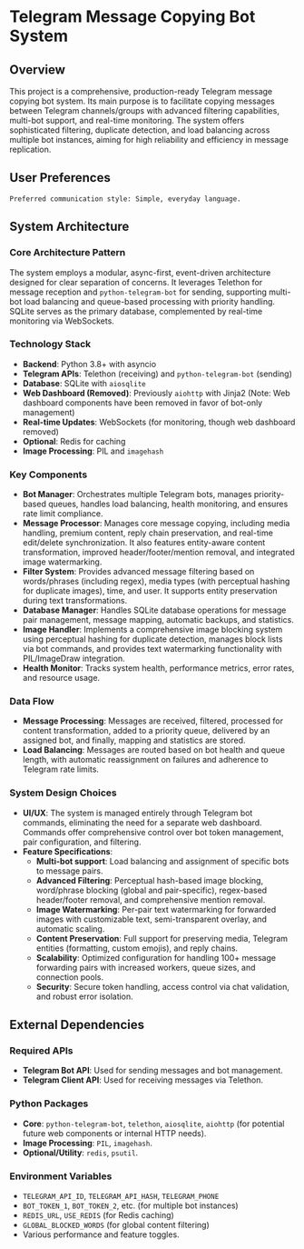 # Telegram Message Copying Bot System

## Overview
This project is a comprehensive, production-ready Telegram message copying bot system. Its main purpose is to facilitate copying messages between Telegram channels/groups with advanced filtering capabilities, multi-bot support, and real-time monitoring. The system offers sophisticated filtering, duplicate detection, and load balancing across multiple bot instances, aiming for high reliability and efficiency in message replication.

## User Preferences
```
Preferred communication style: Simple, everyday language.
```

## System Architecture

### Core Architecture Pattern
The system employs a modular, async-first, event-driven architecture designed for clear separation of concerns. It leverages Telethon for message reception and `python-telegram-bot` for sending, supporting multi-bot load balancing and queue-based processing with priority handling. SQLite serves as the primary database, complemented by real-time monitoring via WebSockets.

### Technology Stack
- **Backend**: Python 3.8+ with asyncio
- **Telegram APIs**: Telethon (receiving) and `python-telegram-bot` (sending)
- **Database**: SQLite with `aiosqlite`
- **Web Dashboard (Removed)**: Previously `aiohttp` with Jinja2 (Note: Web dashboard components have been removed in favor of bot-only management)
- **Real-time Updates**: WebSockets (for monitoring, though web dashboard removed)
- **Optional**: Redis for caching
- **Image Processing**: PIL and `imagehash`

### Key Components
- **Bot Manager**: Orchestrates multiple Telegram bots, manages priority-based queues, handles load balancing, health monitoring, and ensures rate limit compliance.
- **Message Processor**: Manages core message copying, including media handling, premium content, reply chain preservation, and real-time edit/delete synchronization. It also features entity-aware content transformation, improved header/footer/mention removal, and integrated image watermarking.
- **Filter System**: Provides advanced message filtering based on words/phrases (including regex), media types (with perceptual hashing for duplicate images), time, and user. It supports entity preservation during text transformations.
- **Database Manager**: Handles SQLite database operations for message pair management, message mapping, automatic backups, and statistics.
- **Image Handler**: Implements a comprehensive image blocking system using perceptual hashing for duplicate detection, manages block lists via bot commands, and provides text watermarking functionality with PIL/ImageDraw integration.
- **Health Monitor**: Tracks system health, performance metrics, error rates, and resource usage.

### Data Flow
- **Message Processing**: Messages are received, filtered, processed for content transformation, added to a priority queue, delivered by an assigned bot, and finally, mapping and statistics are stored.
- **Load Balancing**: Messages are routed based on bot health and queue length, with automatic reassignment on failures and adherence to Telegram rate limits.

### System Design Choices
- **UI/UX**: The system is managed entirely through Telegram bot commands, eliminating the need for a separate web dashboard. Commands offer comprehensive control over bot token management, pair configuration, and filtering.
- **Feature Specifications**:
    - **Multi-bot support**: Load balancing and assignment of specific bots to message pairs.
    - **Advanced Filtering**: Perceptual hash-based image blocking, word/phrase blocking (global and pair-specific), regex-based header/footer removal, and comprehensive mention removal.
    - **Image Watermarking**: Per-pair text watermarking for forwarded images with customizable text, semi-transparent overlay, and automatic scaling.
    - **Content Preservation**: Full support for preserving media, Telegram entities (formatting, custom emojis), and reply chains.
    - **Scalability**: Optimized configuration for handling 100+ message forwarding pairs with increased workers, queue sizes, and connection pools.
    - **Security**: Secure token handling, access control via chat validation, and robust error isolation.

## External Dependencies

### Required APIs
- **Telegram Bot API**: Used for sending messages and bot management.
- **Telegram Client API**: Used for receiving messages via Telethon.

### Python Packages
- **Core**: `python-telegram-bot`, `telethon`, `aiosqlite`, `aiohttp` (for potential future web components or internal HTTP needs).
- **Image Processing**: `PIL`, `imagehash`.
- **Optional/Utility**: `redis`, `psutil`.

### Environment Variables
- `TELEGRAM_API_ID`, `TELEGRAM_API_HASH`, `TELEGRAM_PHONE`
- `BOT_TOKEN_1`, `BOT_TOKEN_2`, etc. (for multiple bot instances)
- `REDIS_URL`, `USE_REDIS` (for Redis caching)
- `GLOBAL_BLOCKED_WORDS` (for global content filtering)
- Various performance and feature toggles.